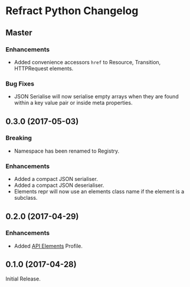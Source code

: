 # Refract Python Changelog

## Master

### Enhancements

- Added convenience accessors `href` to Resource, Transition, HTTPRequest
  elements.

### Bug Fixes

- JSON Serialise will now serialise empty arrays when they are found within a
  key value pair or inside meta properties.


## 0.3.0 (2017-05-03)

### Breaking

- Namespace has been renamed to Registry.

### Enhancements

- Added a compact JSON serialiser.
- Added a compact JSON deserialiser.
- Elements repr will now use an elements class name if the element is a
  subclass.

## 0.2.0 (2017-04-29)

### Enhancements

- Added [API Elements](http://api-elements.readthedocs.io) Profile.


## 0.1.0 (2017-04-28)

Initial Release.
